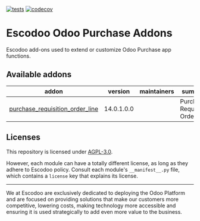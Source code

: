 <!-- [![Runbot Status](https://runbot.odoo-community.org/runbot/badge/flat//14.0.svg)](https://runbot.odoo-community.org/runbot/repo/github-com-oca-purchase-addons-) -->
<!-- [![Build Status](https://travis-ci.com/Escodoo/purchase-addons.svg?branch=14.0)](https://travis-ci.com/Escodoo/purchase-addons) -->
[![tests](https://github.com/Escodoo/purchase-addons/actions/workflows/test.yml/badge.svg)](https://github.com/Escodoo/purchase-addons/actions/workflows/test.yml)
[![codecov](https://codecov.io/gh/Escodoo/purchase-addons/branch/14.0/graph/badge.svg)](https://codecov.io/gh/Escodoo/purchase-addons)
<!-- [![Translation Status](https://translation.odoo-community.org/widgets/purchase-addons-14-0/-/svg-badge.svg)](https://translation.odoo-community.org/engage/purchase-addons-14-0/?utm_source=widget) -->

<!-- /!\ do not modify above this line -->

# Escodoo Odoo Purchase Addons

Escodoo add-ons used to extend or customize Odoo Purchase app functions.

<!-- /!\ do not modify below this line -->

<!-- prettier-ignore-start -->

[//]: # (addons)

Available addons
----------------
addon | version | maintainers | summary
--- | --- | --- | ---
[purchase_requisition_order_line](purchase_requisition_order_line/) | 14.0.1.0.0 |  | Purchase Requisition Order Line

[//]: # (end addons)

<!-- prettier-ignore-end -->

## Licenses

This repository is licensed under [AGPL-3.0](LICENSE).

However, each module can have a totally different license, as long as they adhere to Escodoo
policy. Consult each module's `__manifest__.py` file, which contains a `license` key
that explains its license.

----

We at Escodoo are exclusively dedicated to deploying the Odoo Platform and are
focused on providing solutions that make our customers more competitive, lowering
costs, making technology more accessible and ensuring it is used strategically to
add even more value to the business.
